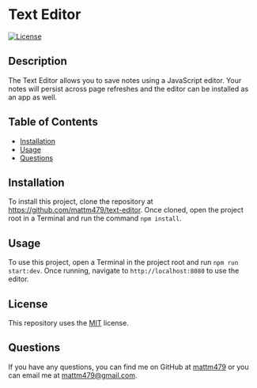 # Text Editor
  
  [![License](https://img.shields.io/badge/License-MIT-yellow.svg)](https://opensource.org/licenses/MIT)

  ## Description
  The Text Editor allows you to save notes using a JavaScript editor. Your notes will persist across page refreshes and the editor can be installed as an app as well.
  
  ## Table of Contents
  - [Installation](#installation)
  - [Usage](#usage)  
  - [Questions](#questions)
  
  ## Installation
  To install this project, clone the repository at https://github.com/mattm479/text-editor. Once cloned, open the project root in a Terminal and run the command `npm install`.
  
  ## Usage
  To use this project, open a Terminal in the project root and run `npm run start:dev`. Once running, navigate to `http://localhost:8080` to use the editor.
  
  ## License
  This repository uses the [MIT](https://opensource.org/licenses/MIT) license.
  
  ## Questions
  If you have any questions, you can find me on GitHub at [mattm479](https://github.com/mattm479) or you can email me at [mattm479@gmail.com](mailto:mattm479@gmail.com).
